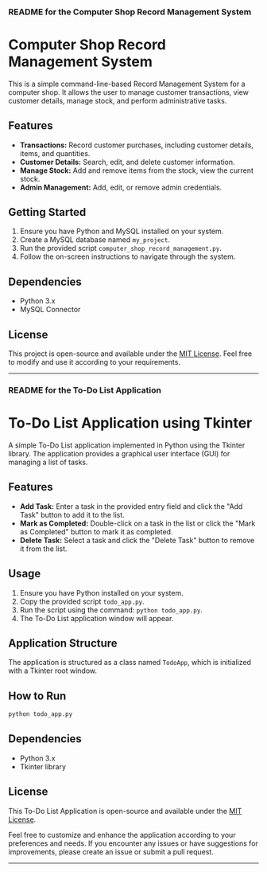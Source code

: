 

### README for the Computer Shop Record Management System

# Computer Shop Record Management System

This is a simple command-line-based Record Management System for a computer shop. It allows the user to manage customer transactions, view customer details, manage stock, and perform administrative tasks.

## Features

- **Transactions:** Record customer purchases, including customer details, items, and quantities.
- **Customer Details:** Search, edit, and delete customer information.
- **Manage Stock:** Add and remove items from the stock, view the current stock.
- **Admin Management:** Add, edit, or remove admin credentials.

## Getting Started

1. Ensure you have Python and MySQL installed on your system.
2. Create a MySQL database named `my_project`.
3. Run the provided script `computer_shop_record_management.py`.
4. Follow the on-screen instructions to navigate through the system.

## Dependencies

- Python 3.x
- MySQL Connector

## License

This project is open-source and available under the [MIT License](LICENSE). Feel free to modify and use it according to your requirements.

---

### README for the To-Do List Application

# To-Do List Application using Tkinter

A simple To-Do List application implemented in Python using the Tkinter library. The application provides a graphical user interface (GUI) for managing a list of tasks.

## Features

- **Add Task:** Enter a task in the provided entry field and click the "Add Task" button to add it to the list.
- **Mark as Completed:** Double-click on a task in the list or click the "Mark as Completed" button to mark it as completed.
- **Delete Task:** Select a task and click the "Delete Task" button to remove it from the list.

## Usage

1. Ensure you have Python installed on your system.
2. Copy the provided script `todo_app.py`.
3. Run the script using the command: `python todo_app.py`.
4. The To-Do List application window will appear.

## Application Structure

The application is structured as a class named `TodoApp`, which is initialized with a Tkinter root window.

## How to Run

```bash
python todo_app.py
```

## Dependencies

- Python 3.x
- Tkinter library

## License

This To-Do List Application is open-source and available under the [MIT License](LICENSE).

Feel free to customize and enhance the application according to your preferences and needs. If you encounter any issues or have suggestions for improvements, please create an issue or submit a pull request.

---

